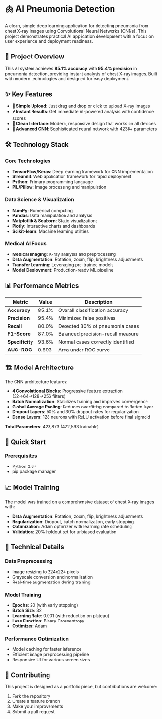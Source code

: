 # 🫁 AI Pneumonia Detection

A clean, simple deep learning application for detecting pneumonia from chest X-ray images using Convolutional Neural Networks (CNNs). This project demonstrates practical AI application development with a focus on user experience and deployment readiness.

## 🎯 Project Overview

This AI system achieves **85.1% accuracy** with **95.4% precision** in pneumonia detection, providing instant analysis of chest X-ray images. Built with modern technologies and designed for easy deployment.

## ✨ Key Features

- **🔮 Simple Upload**: Just drag and drop or click to upload X-ray images
- **⚡ Instant Results**: Get immediate AI-powered analysis with confidence scores
- **🎨 Clean Interface**: Modern, responsive design that works on all devices
- **🧠 Advanced CNN**: Sophisticated neural network with 423K+ parameters

## 🛠️ Technology Stack

### Core Technologies

- **TensorFlow/Keras**: Deep learning framework for CNN implementation
- **Streamlit**: Web application framework for rapid deployment
- **Python**: Primary programming language
- **PIL/Pillow**: Image processing and manipulation

### Data Science & Visualization

- **NumPy**: Numerical computing
- **Pandas**: Data manipulation and analysis
- **Matplotlib & Seaborn**: Static visualizations
- **Plotly**: Interactive charts and dashboards
- **Scikit-learn**: Machine learning utilities

### Medical AI Focus

- **Medical Imaging**: X-ray analysis and preprocessing
- **Data Augmentation**: Rotation, zoom, flip, brightness adjustments
- **Transfer Learning**: Leveraging pre-trained models
- **Model Deployment**: Production-ready ML pipeline

## 📊 Performance Metrics

| Metric          | Value | Description                       |
| --------------- | ----- | --------------------------------- |
| **Accuracy**    | 85.1% | Overall classification accuracy   |
| **Precision**   | 95.4% | Minimized false positives         |
| **Recall**      | 80.0% | Detected 80% of pneumonia cases   |
| **F1-Score**    | 87.0% | Balanced precision-recall measure |
| **Specificity** | 93.6% | Normal cases correctly identified |
| **AUC-ROC**     | 0.893 | Area under ROC curve              |

## 🏗️ Model Architecture

The CNN architecture features:

- **4 Convolutional Blocks**: Progressive feature extraction (32→64→128→256 filters)
- **Batch Normalization**: Stabilizes training and improves convergence
- **Global Average Pooling**: Reduces overfitting compared to flatten layer
- **Dropout Layers**: 50% and 30% dropout rates for regularization
- **Dense Layers**: 128 neurons with ReLU activation before final sigmoid

**Total Parameters**: 423,873 (422,593 trainable)

## 🚀 Quick Start

### Prerequisites

- Python 3.8+
- pip package manager

## 📈 Model Training

The model was trained on a comprehensive dataset of chest X-ray images with:

- **Data Augmentation**: Rotation, zoom, flip, brightness adjustments
- **Regularization**: Dropout, batch normalization, early stopping
- **Optimization**: Adam optimizer with learning rate scheduling
- **Validation**: 20% holdout set for unbiased evaluation

## 🔬 Technical Details

### Data Preprocessing

- Image resizing to 224x224 pixels
- Grayscale conversion and normalization
- Real-time augmentation during training

### Model Training

- **Epochs**: 20 (with early stopping)
- **Batch Size**: 32
- **Learning Rate**: 0.001 (with reduction on plateau)
- **Loss Function**: Binary Crossentropy
- **Optimizer**: Adam

### Performance Optimization

- Model caching for faster inference
- Efficient image preprocessing pipeline
- Responsive UI for various screen sizes

## 🤝 Contributing

This project is designed as a portfolio piece, but contributions are welcome:

1. Fork the repository
2. Create a feature branch
3. Make your improvements
4. Submit a pull request
